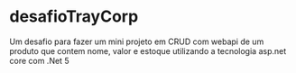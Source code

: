 # desafioTrayCorp

Um desafio para fazer um mini projeto em CRUD com webapi de um produto que contem nome, valor e estoque utilizando a tecnologia asp.net core com .Net 5 
